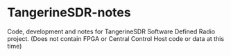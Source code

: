 # TangerineSDR-notes
Code, development and notes for TangerineSDR Software Defined Radio project.
(Does not contain FPGA or Central Control Host code or data at this time)
